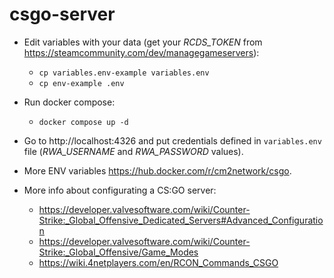 # csgo-server

* Edit variables with your data (get your *RCDS_TOKEN* from https://steamcommunity.com/dev/managegameservers):
  * `cp variables.env-example variables.env`
  * `cp env-example .env`
  
* Run docker compose:
  * `docker compose up -d`

* Go to http://localhost:4326 and put credentials defined in `variables.env` file (*RWA_USERNAME* and *RWA_PASSWORD* values). 

* More ENV variables https://hub.docker.com/r/cm2network/csgo.

* More info about configurating a CS:GO server:
  * https://developer.valvesoftware.com/wiki/Counter-Strike:_Global_Offensive_Dedicated_Servers#Advanced_Configuration
  * https://developer.valvesoftware.com/wiki/Counter-Strike:_Global_Offensive/Game_Modes
  * https://wiki.4netplayers.com/en/RCON_Commands_CSGO
